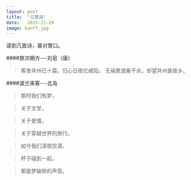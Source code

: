 ```yaml
---
layout: post
title:  "几首诗"
date:   2015-11-29
image: banff.jpg
---
```

读到几首诗，甚对胃口。

####旅次朔方---刘皂（唐）

> 客舍并州已十霜，归心日夜忆咸阳。
> 无端更渡桑干水，却望并州是故乡。


####波兰来客---北岛

> 那时我们有梦，

> 关于文学，

> 关于爱情，

> 关于穿越世界的旅行。

> 如今我们深夜饮酒，

> 杯子碰到一起，

> 都是梦破碎的声音。

